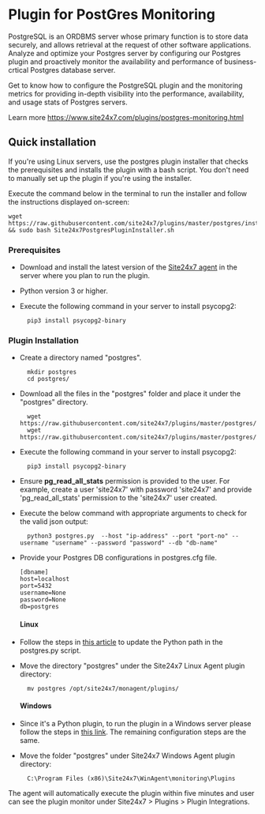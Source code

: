 Plugin for PostGres Monitoring
=============================

PostgreSQL is an ORDBMS server whose primary function is to store data securely, and allows retrieval at the request of other software applications. Analyze and optimize your Postgres server by configuring our Postgres plugin and proactively monitor the availability and performance of business-crtical Postgres database server.

Get to know how to configure the PostgreSQL plugin and the monitoring metrics for providing in-depth visibility into the performance, availability, and usage stats of Postgres servers.

Learn more https://www.site24x7.com/plugins/postgres-monitoring.html

## Quick installation

If you're using Linux servers, use the postgres plugin installer that checks the prerequisites and installs the plugin with a bash script. You don't need to manually set up the plugin if you're using the installer.

Execute the command below in the terminal to run the installer and follow the instructions displayed on-screen:

```
wget https://raw.githubusercontent.com/site24x7/plugins/master/postgres/installer/Site24x7PostgresPluginInstaller.sh && sudo bash Site24x7PostgresPluginInstaller.sh
```

### Prerequisites

- Download and install the latest version of the [Site24x7 agent](https://www.site24x7.com/app/client#/admin/inventory/add-monitor) in the server where you plan to run the plugin.
- Python version 3 or higher.
- Execute the following command in your server to install psycopg2: 

		pip3 install psycopg2-binary

### Plugin Installation  

- Create a directory named "postgres".

		mkdir postgres
  		cd postgres/
  
- Download all the files in the "postgres" folder and place it under the "postgres" directory.

		wget https://raw.githubusercontent.com/site24x7/plugins/master/postgres/postgres.py
		wget https://raw.githubusercontent.com/site24x7/plugins/master/postgres/postgres.cfg

- Execute the following command in your server to install psycopg2: 

		pip3 install psycopg2-binary
  
- Ensure **pg_read_all_stats** permission is provided to the user. For example, create a user 'site24x7' with password 'site24x7' and provide 'pg_read_all_stats' permission to the 'site24x7' user created.
- Execute the below command with appropriate arguments to check for the valid json output:

		python3 postgres.py  --host "ip-address" --port "port-no" --username "username" --password "password" --db "db-name"

- Provide your Postgres DB configurations in postgres.cfg file.

    ```
	[dbname]
    host=localhost
    port=5432
    username=None
    password=None
    db=postgres
    ```
    
  #### Linux

- Follow the steps in [this article](https://support.site24x7.com/portal/en/kb/articles/updating-python-path-in-a-plugin-script-for-linux-servers) to update the Python path in the postgres.py script.
- Move the directory "postgres" under the Site24x7 Linux Agent plugin directory: 

		mv postgres /opt/site24x7/monagent/plugins/
  #### Windows 

- Since it's a Python plugin, to run the plugin in a Windows server please follow the steps in [this link](https://support.site24x7.com/portal/en/kb/articles/run-python-plugin-scripts-in-windows-servers). The remaining configuration steps are the same.


- Move the folder "postgres" under Site24x7 Windows Agent plugin directory: 

		C:\Program Files (x86)\Site24x7\WinAgent\monitoring\Plugins

The agent will automatically execute the plugin within five minutes and user can see the plugin monitor under Site24x7 > Plugins > Plugin Integrations.
